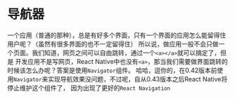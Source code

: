 # 导航器

一个应用（普通的那种），总是有好多个界面，只有一个界面的应用怎么能留得住用户呢？（虽然有很多界面的也不一定留得住）
所以说，做应用一般不会只做一个页面。我们知道，网页之间可以自由跳转，通过一个`<a></a>`就可以搞定了，但是
开发应用不是写网页，React Native中也没有`<a>`，那当我们需要做界面跳转的时候该怎么办呢？答案是使用`Navigator`组件。
哈哈，逗你的，在0.42版本前使用`Navigator`来实现导航效果没问题，不过呢，自从0.43版本之后React Native将停止维护这个组件了，
因为出现了更好的`React Navigation`